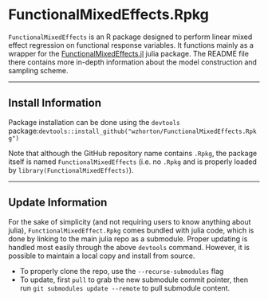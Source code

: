 # FunctionalMixedEffects.Rpkg

`FunctionalMixedEffects` is an R package designed to perform linear mixed effect regression on functional response variables. It 
functions mainly as a wrapper for the [FunctionalMixedEffects.jl](github.com/wzhorton/FunctionalMixedEffects.jl) julia package. The README 
file there contains more in-depth information about the model construction and sampling scheme.

---
## Install Information

Package installation can be done using the `devtools` package:`devtools::install_github("wzhorton/FunctionalMixedEffects.Rpkg")`

Note that although the GitHub repository name contains `.Rpkg`, the package itself is named `FunctionalMixedEffects` (i.e. no `.Rpkg` and 
is properly loaded by `library(FunctionalMixedEffects)`).

---
## Update Information

For the sake of simplicity (and not requiring users to know anything about julia), `FunctionalMixedEffect.Rpkg` comes bundled with 
julia code, which is done by linking to the main julia repo as a submodule. Proper updating is handled most easily through
the above `devtools` command. However, it is possible to maintain a local copy and install from source.

- To properly clone the repo, use the `--recurse-submodules` flag
- To update, first `pull` to grab the new submodule commit pointer, then run `git submodules update --remote` to pull submodule content.
